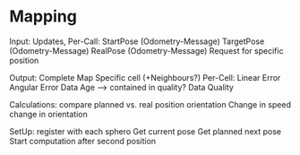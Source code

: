 # Mapping

Input:
	Updates, Per-Call:
		StartPose (Odometry-Message)
		TargetPose (Odometry-Message)
		RealPose (Odometry-Message)
	Request for specific position

Output:
	Complete Map
	Specific cell (+Neighbours?)
	Per-Cell:
		Linear Error
		Angular Error
		Data Age --> contained in quality?
		Data Quality

Calculations:
	compare planned vs. real
		position
		orientation
		Change in speed
		change in orientation

SetUp:
	register with each sphero
		Get current pose
		Get planned next pose
	Start computation after second position
